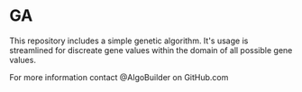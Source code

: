 # GA
This repository includes a simple genetic algorithm. It's usage is streamlined for discreate gene values within the domain of all possible gene values.

For more information contact @AlgoBuilder on GitHub.com
